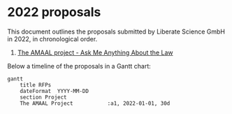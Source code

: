 # 2022 proposals

This document outlines the proposals submitted by Liberate Science GmbH in 2022, in chronological order. 

1. [The AMAAL project - Ask Me Anything About the Law](https://doi.org/10.53962/r5rj-vthh)

Below a timeline of the proposals in a Gantt chart:

```mermaid
gantt
    title RFPs
    dateFormat  YYYY-MM-DD
    section Project
    The AMAAL Project           :a1, 2022-01-01, 30d
```